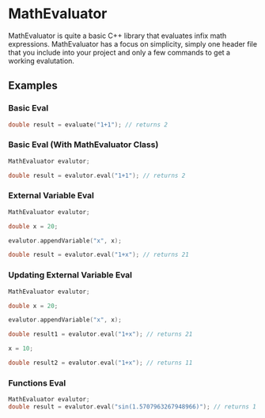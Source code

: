 # MathEvaluator

MathEvaluator is quite a basic C++ library that evaluates infix math expressions. MathEvaluator has a focus on simplicity, simply one header file that you include into your project and only a few commands to get a working evalutation.

## Examples

### Basic Eval
```c++
double result = evaluate("1+1"); // returns 2
```
### Basic Eval (With MathEvaluator Class)
```c++
MathEvaluator evalutor;

double result = evalutor.eval("1+1"); // returns 2
```
### External Variable Eval
```c++
MathEvaluator evalutor;

double x = 20;

evalutor.appendVariable("x", x);

double result = evalutor.eval("1+x"); // returns 21
```
### Updating External Variable Eval
```c++
MathEvaluator evalutor;

double x = 20;

evalutor.appendVariable("x", x);

double result1 = evalutor.eval("1+x"); // returns 21

x = 10;

double result2 = evalutor.eval("1+x"); // returns 11
```
### Functions Eval
```c++
MathEvaluator evalutor;
double result = evalutor.eval("sin(1.5707963267948966)"); // returns 1
```

